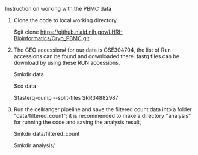 Instruction on working with the PBMC data

1. Clone the code to local working directory,
 
   $git clone https://github.niaid.nih.gov/LHRI-Bioinformatics/Cryo_PBMC.git
   

2. The GEO accession# for our data is GSE304704, the list of Run accessions can be found and downloaded there. fastq files can be download by using these RUN accessions,

   $mkdir data
   
   $cd data

   $fasterq-dump --split-files SRR34882987
   

3. Run the cellranger pipeline and save the filtered count data into a folder "data/filtered_count"; it is recommended to make a directory "analysis" for running the code and saving the analysis result,

   $mkdir data/filtered_count

   $mkdir analysis/


